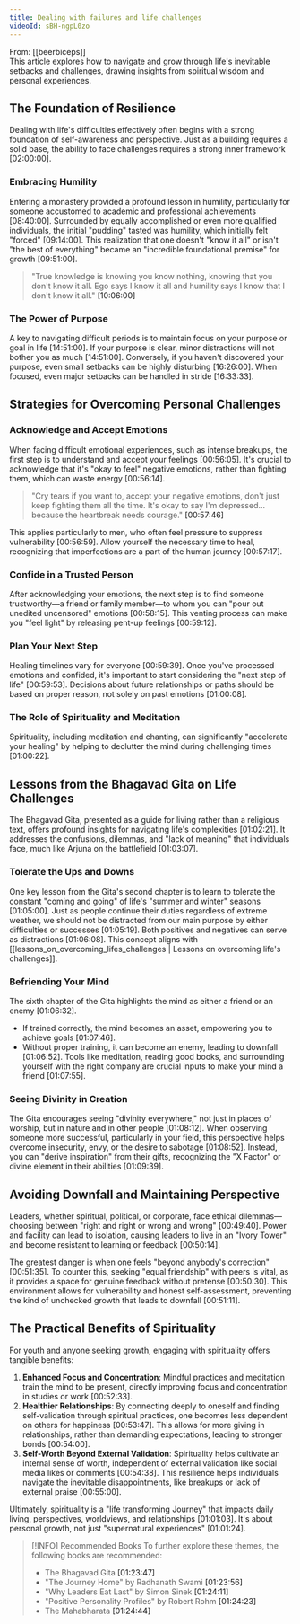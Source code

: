 ```yaml
---
title: Dealing with failures and life challenges
videoId: sBH-ngpL0zo
---
```


From: [[beerbiceps]] <br/> 
This article explores how to navigate and grow through life's inevitable setbacks and challenges, drawing insights from spiritual wisdom and personal experiences.

## The Foundation of Resilience

Dealing with life's difficulties effectively often begins with a strong foundation of self-awareness and perspective. Just as a building requires a solid base, the ability to face challenges requires a strong inner framework <a class="yt-timestamp" data-t="02:00:00">[02:00:00]</a>.

### Embracing Humility
Entering a monastery provided a profound lesson in humility, particularly for someone accustomed to academic and professional achievements <a class="yt-timestamp" data-t="08:40:00">[08:40:00]</a>. Surrounded by equally accomplished or even more qualified individuals, the initial "pudding" tasted was humility, which initially felt "forced" <a class="yt-timestamp" data-t="09:14:00">[09:14:00]</a>. This realization that one doesn't "know it all" or isn't "the best of everything" became an "incredible foundational premise" for growth <a class="yt-timestamp" data-t="09:51:00">[09:51:00]</a>.

> "True knowledge is knowing you know nothing, knowing that you don't know it all. Ego says I know it all and humility says I know that I don't know it all." <a class="yt-timestamp" data-t="10:06:00">[10:06:00]</a>

### The Power of Purpose
A key to navigating difficult periods is to maintain focus on your purpose or goal in life <a class="yt-timestamp" data-t="14:51:00">[14:51:00]</a>. If your purpose is clear, minor distractions will not bother you as much <a class="yt-timestamp" data-t="14:51:00">[14:51:00]</a>. Conversely, if you haven't discovered your purpose, even small setbacks can be highly disturbing <a class="yt-timestamp" data-t="16:26:00">[16:26:00]</a>. When focused, even major setbacks can be handled in stride <a class="yt-timestamp" data-t="16:33:00">[16:33:33]</a>.

## Strategies for Overcoming Personal Challenges

### Acknowledge and Accept Emotions
When facing difficult emotional experiences, such as intense breakups, the first step is to understand and accept your feelings <a class="yt-timestamp" data-t="00:56:05">[00:56:05]</a>. It's crucial to acknowledge that it's "okay to feel" negative emotions, rather than fighting them, which can waste energy <a class="yt-timestamp" data-t="00:56:14">[00:56:14]</a>.

> "Cry tears if you want to, accept your negative emotions, don't just keep fighting them all the time. It's okay to say I'm depressed... because the heartbreak needs courage." <a class="yt-timestamp" data-t="00:57:46">[00:57:46]</a>

This applies particularly to men, who often feel pressure to suppress vulnerability <a class="yt-timestamp" data-t="00:56:59">[00:56:59]</a>. Allow yourself the necessary time to heal, recognizing that imperfections are a part of the human journey <a class="yt-timestamp" data-t="00:57:17">[00:57:17]</a>.

### Confide in a Trusted Person
After acknowledging your emotions, the next step is to find someone trustworthy—a friend or family member—to whom you can "pour out unedited uncensored" emotions <a class="yt-timestamp" data-t="00:58:15">[00:58:15]</a>. This venting process can make you "feel light" by releasing pent-up feelings <a class="yt-timestamp" data-t="00:59:12">[00:59:12]</a>.

### Plan Your Next Step
Healing timelines vary for everyone <a class="yt-timestamp" data-t="00:59:39">[00:59:39]</a>. Once you've processed emotions and confided, it's important to start considering the "next step of life" <a class="yt-timestamp" data-t="00:59:53">[00:59:53]</a>. Decisions about future relationships or paths should be based on proper reason, not solely on past emotions <a class="yt-timestamp" data-t="01:00:08">[01:00:08]</a>.

### The Role of Spirituality and Meditation
Spirituality, including meditation and chanting, can significantly "accelerate your healing" by helping to declutter the mind during challenging times <a class="yt-timestamp" data-t="01:00:22">[01:00:22]</a>.

## Lessons from the Bhagavad Gita on Life Challenges

The Bhagavad Gita, presented as a guide for living rather than a religious text, offers profound insights for navigating life's complexities <a class="yt-timestamp" data-t="01:02:21">[01:02:21]</a>. It addresses the confusions, dilemmas, and "lack of meaning" that individuals face, much like Arjuna on the battlefield <a class="yt-timestamp" data-t="01:03:07">[01:03:07]</a>.

### Tolerate the Ups and Downs
One key lesson from the Gita's second chapter is to learn to tolerate the constant "coming and going" of life's "summer and winter" seasons <a class="yt-timestamp" data-t="01:05:00">[01:05:00]</a>. Just as people continue their duties regardless of extreme weather, we should not be distracted from our main purpose by either difficulties or successes <a class="yt-timestamp" data-t="01:05:19">[01:05:19]</a>. Both positives and negatives can serve as distractions <a class="yt-timestamp" data-t="01:06:08">[01:06:08]</a>. This concept aligns with [[lessons_on_overcoming_lifes_challenges | Lessons on overcoming life's challenges]].

### Befriending Your Mind
The sixth chapter of the Gita highlights the mind as either a friend or an enemy <a class="yt-timestamp" data-t="01:06:32">[01:06:32]</a>.
*   If trained correctly, the mind becomes an asset, empowering you to achieve goals <a class="yt-timestamp" data-t="01:07:46">[01:07:46]</a>.
*   Without proper training, it can become an enemy, leading to downfall <a class="yt-timestamp" data-t="01:06:52">[01:06:52]</a>.
Tools like meditation, reading good books, and surrounding yourself with the right company are crucial inputs to make your mind a friend <a class="yt-timestamp" data-t="01:07:55">[01:07:55]</a>.

### Seeing Divinity in Creation
The Gita encourages seeing "divinity everywhere," not just in places of worship, but in nature and in other people <a class="yt-timestamp" data-t="01:08:12">[01:08:12]</a>. When observing someone more successful, particularly in your field, this perspective helps overcome insecurity, envy, or the desire to sabotage <a class="yt-timestamp" data-t="01:08:52">[01:08:52]</a>. Instead, you can "derive inspiration" from their gifts, recognizing the "X Factor" or divine element in their abilities <a class="yt-timestamp" data-t="01:09:39">[01:09:39]</a>.

## Avoiding Downfall and Maintaining Perspective

Leaders, whether spiritual, political, or corporate, face ethical dilemmas—choosing between "right and right or wrong and wrong" <a class="yt-timestamp" data-t="00:49:40">[00:49:40]</a>. Power and facility can lead to isolation, causing leaders to live in an "Ivory Tower" and become resistant to learning or feedback <a class="yt-timestamp" data-t="00:50:14">[00:50:14]</a>.

The greatest danger is when one feels "beyond anybody's correction" <a class="yt-timestamp" data-t="00:51:35">[00:51:35]</a>. To counter this, seeking "equal friendship" with peers is vital, as it provides a space for genuine feedback without pretense <a class="yt-timestamp" data-t="00:50:30">[00:50:30]</a>. This environment allows for vulnerability and honest self-assessment, preventing the kind of unchecked growth that leads to downfall <a class="yt-timestamp" data-t="00:51:11">[00:51:11]</a>.

## The Practical Benefits of Spirituality

For youth and anyone seeking growth, engaging with spirituality offers tangible benefits:

1.  **Enhanced Focus and Concentration**: Mindful practices and meditation train the mind to be present, directly improving focus and concentration in studies or work <a class="yt-timestamp" data-t="00:52:33">[00:52:33]</a>.
2.  **Healthier Relationships**: By connecting deeply to oneself and finding self-validation through spiritual practices, one becomes less dependent on others for happiness <a class="yt-timestamp" data-t="00:53:47">[00:53:47]</a>. This allows for more giving in relationships, rather than demanding expectations, leading to stronger bonds <a class="yt-timestamp" data-t="00:54:00">[00:54:00]</a>.
3.  **Self-Worth Beyond External Validation**: Spirituality helps cultivate an internal sense of worth, independent of external validation like social media likes or comments <a class="yt-timestamp" data-t="00:54:38">[00:54:38]</a>. This resilience helps individuals navigate the inevitable disappointments, like breakups or lack of external praise <a class="yt-timestamp" data-t="00:55:00">[00:55:00]</a>.

Ultimately, spirituality is a "life transforming Journey" that impacts daily living, perspectives, worldviews, and relationships <a class="yt-timestamp" data-t="01:01:03">[01:01:03]</a>. It's about personal growth, not just "supernatural experiences" <a class="yt-timestamp" data-t="01:01:24">[01:01:24]</a>.

> [!INFO] Recommended Books
> To further explore these themes, the following books are recommended:
> *   The Bhagavad Gita <a class="yt-timestamp" data-t="01:23:47">[01:23:47]</a>
> *   "The Journey Home" by Radhanath Swami <a class="yt-timestamp" data-t="01:23:56">[01:23:56]</a>
> *   "Why Leaders Eat Last" by Simon Sinek <a class="yt-timestamp" data-t="01:24:11">[01:24:11]</a>
> *   "Positive Personality Profiles" by Robert Rohm <a class="yt-timestamp" data-t="01:24:23">[01:24:23]</a>
> *   The Mahabharata <a class="yt-timestamp" data-t="01:24:44">[01:24:44]</a>